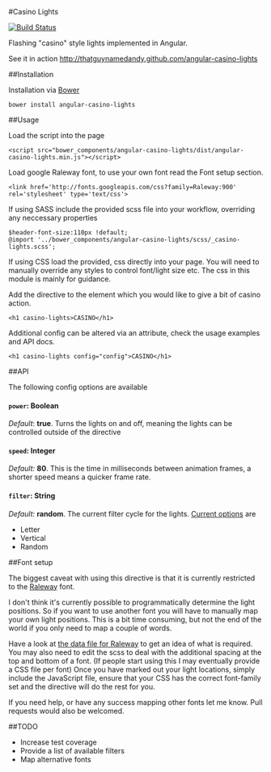 #Casino Lights

[![Build Status](https://travis-ci.org/thatguynamedandy/angular-casino-lights.svg?branch=master)](https://travis-ci.org/thatguynamedandy/angular-casino-lights)

Flashing "casino" style lights implemented in Angular.

See it in action http://thatguynamedandy.github.com/angular-casino-lights

##Installation

Installation via [Bower](http://bower.io)

`bower install angular-casino-lights`

##Usage

Load the script into the page

`<script src="bower_components/angular-casino-lights/dist/angular-casino-lights.min.js"></script>`

Load google Raleway font, to use your own font read the Font setup section.

`<link href='http://fonts.googleapis.com/css?family=Raleway:900' rel='stylesheet' type='text/css'>`

If using SASS include the provided scss file into your workflow, overriding any neccessary properties

    $header-font-size:110px !default;
    @import '../bower_components/angular-casino-lights/scss/_casino-lights.scss';

If using CSS load the provided, css directly into your page. You will need to manually override any styles
to control font/light size etc. The css in this module is mainly for guidance.

Add the directive to the element which you would like to give a bit of casino action.

`<h1 casino-lights>CASINO</h1>`

Additional config can be altered via an attribute, check the usage examples and API docs.

`<h1 casino-lights config="config">CASINO</h1>`

##API

The following config options are available

#### `power`: Boolean
*Default*: **true**.
Turns the lights on and off, meaning the lights can be controlled outside of the directive


#### `speed`: Integer
*Default:* **80**.
This is the time in milliseconds between animation frames, a shorter speed means a quicker frame rate.


#### `filter`: String
*Default:* **random**.
The current filter cycle for the lights. [Current options](js/filters) are
- Letter
- Vertical
- Random

##Font setup

The biggest caveat with using this directive is that it is currently restricted
to the [Raleway](http://www.google.com/fonts/specimen/Raleway) font.

I don't think it's currently possible to programmatically determine the light positions.
So if you want to use another font you will have to manually map your own light positions.
This is a bit time consuming, but not the end of the world if you only need to map a couple
of words.

Have a look at [the data file for Raleway](fonts/casino-raleway.js) to get an idea of what is required.
You may also need to edit the scss to deal with the additional spacing at the top and bottom of a font.
(If people start using this I may eventually provide a CSS file per font)
Once you have marked out your light locations, simply include the JavaScript file,
ensure that your CSS has the correct font-family set and the directive will do the rest for you.

If you need help, or have any success mapping other fonts let me know. Pull requests
would also be welcomed.

##TODO
- Increase test coverage
- Provide a list of available filters
- Map alternative fonts
